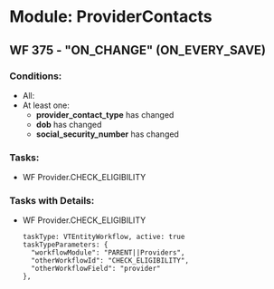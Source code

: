 # Module: ProviderContacts
<a id="user-content-wf-375" href="#wf-375"></a>
## WF 375 - "ON_CHANGE" (ON_EVERY_SAVE)
### Conditions:
- All:
- At least one:
  - **provider_contact_type** has changed 
  - **dob** has changed 
  - **social_security_number** has changed 
### Tasks:
- WF Provider.CHECK_ELIGIBILITY
### Tasks with Details:
- WF Provider.CHECK_ELIGIBILITY
    ``` 
    taskType: VTEntityWorkflow, active: true 
    taskTypeParameters: {
      "workflowModule": "PARENT||Providers",
      "otherWorkflowId": "CHECK_ELIGIBILITY",
      "otherWorkflowField": "provider"
    }, 
    ``` 

